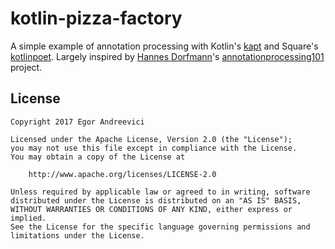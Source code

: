 kotlin-pizza-factory
====================

A simple example of annotation processing with Kotlin's 
[kapt](https://kotlinlang.org/docs/reference/kapt.html) and Square's 
[kotlinpoet](https://github.com/square/kotlinpoet). Largely inspired by 
[Hannes Dorfmann](https://github.com/sockeqwe)'s 
[annotationprocessing101](https://github.com/sockeqwe/annotationprocessing101) project.  

License
-------

    Copyright 2017 Egor Andreevici

    Licensed under the Apache License, Version 2.0 (the "License");
    you may not use this file except in compliance with the License.
    You may obtain a copy of the License at

        http://www.apache.org/licenses/LICENSE-2.0

    Unless required by applicable law or agreed to in writing, software
    distributed under the License is distributed on an "AS IS" BASIS,
    WITHOUT WARRANTIES OR CONDITIONS OF ANY KIND, either express or implied.
    See the License for the specific language governing permissions and
    limitations under the License.
